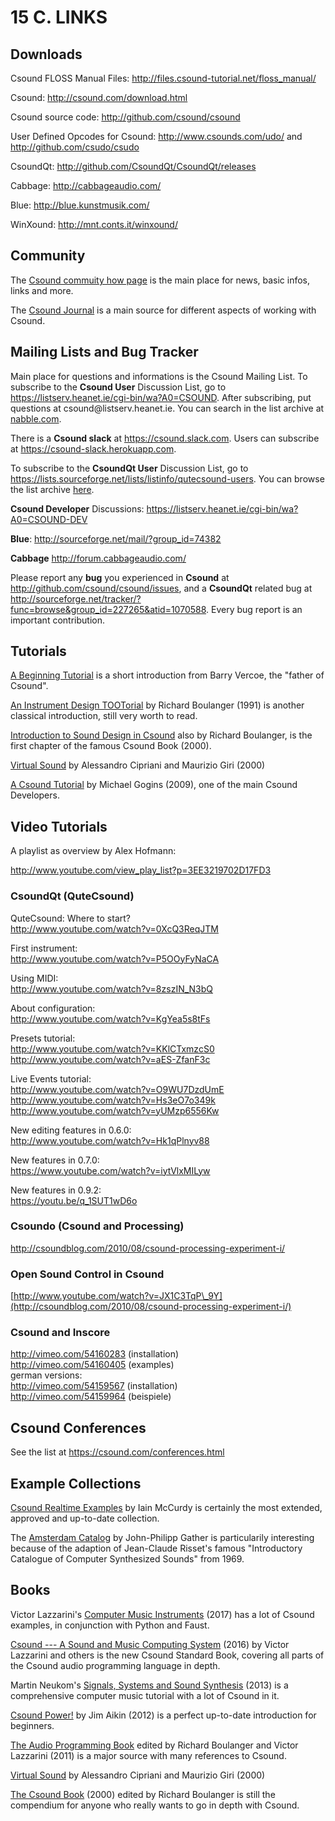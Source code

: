 15 C. LINKS
===========

Downloads
---------

Csound FLOSS Manual Files:
<http://files.csound-tutorial.net/floss_manual/>

Csound: <http://csound.com/download.html>

Csound source code: <http://github.com/csound/csound>

User Defined Opcodes for Csound: <http://www.csounds.com/udo/>  and
<http://github.com/csudo/csudo>

CsoundQt: <http://github.com/CsoundQt/CsoundQt/releases>

Cabbage: <http://cabbageaudio.com/>

Blue: <http://blue.kunstmusik.com/>

WinXound: <http://mnt.conts.it/winxound/>


Community
---------

The [Csound commuity how page](http://csound.com) is the main place for news,  basic infos, links and more.

The [Csound Journal](http://csoundjournal.com/index.html)
is a main source for different aspects of working with Csound.


Mailing Lists and Bug Tracker
-----------------------------

Main place for questions and informations is the Csound Mailing List. To
subscribe to the **Csound User** Discussion List, go to
<https://listserv.heanet.ie/cgi-bin/wa?A0=CSOUND>. After subscribing,
put questions at csound\@listserv.heanet.ie. You can search in the list
archive at
[nabble.com](http://old.nabble.com/Csound-f480.html).

There is a **Csound slack** at <https://csound.slack.com>. Users can subscribe at <https://csound-slack.herokuapp.com>.

To subscribe to the **CsoundQt User** Discussion List, go to
<https://lists.sourceforge.net/lists/listinfo/qutecsound-users>. You can
browse the list archive
[here](http://sourceforge.net/mailarchive/forum.php?forum_name=qutecsound-users).

**Csound Developer** Discussions:
<https://listserv.heanet.ie/cgi-bin/wa?A0=CSOUND-DEV>

**Blue**: <http://sourceforge.net/mail/?group_id=74382>

**Cabbage** <http://forum.cabbageaudio.com/>

Please report any **bug** you experienced in **Csound** at
<http://github.com/csound/csound/issues>, and a **CsoundQt** related bug
at
<http://sourceforge.net/tracker/?func=browse&group_id=227265&atid=1070588>.
Every bug report is an important contribution.


Tutorials
---------

[A Beginning Tutorial](http://www.csounds.com/tootsother/vercoetut/Vercoe.html)
is a short introduction from Barry Vercoe, the "father of Csound".

[An Instrument Design TOOTorial](http://www.csounds.com/toots/index.html)
by Richard Boulanger (1991) is another classical introduction, still
very worth to read.

[Introduction to Sound Design in Csound](http://www.csounds.com/chapter1/index.html)
also by Richard Boulanger, is the first chapter of the famous Csound
Book (2000).

[Virtual Sound](http://www.virtual-sound.com/sv/index.php?option=com_content&view=article&id=46&Itemid=56)
by Alessandro Cipriani and Maurizio Giri (2000)

[A Csound Tutorial](http://michael-gogins.com/archives/tutorial.pdf)
by Michael Gogins (2009), one of the main Csound Developers.


Video Tutorials
---------------

A playlist as overview by Alex Hofmann:

<http://www.youtube.com/view_play_list?p=3EE3219702D17FD3>

### CsoundQt (QuteCsound)

QuteCsound: Where to start?\
<http://www.youtube.com/watch?v=0XcQ3ReqJTM>

First instrument:\
<http://www.youtube.com/watch?v=P5OOyFyNaCA>

Using MIDI:\
<http://www.youtube.com/watch?v=8zszIN_N3bQ>

About configuration:\
<http://www.youtube.com/watch?v=KgYea5s8tFs>

Presets tutorial:\
<http://www.youtube.com/watch?v=KKlCTxmzcS0>\
<http://www.youtube.com/watch?v=aES-ZfanF3c>

Live Events tutorial:\
<http://www.youtube.com/watch?v=O9WU7DzdUmE>\
<http://www.youtube.com/watch?v=Hs3eO7o349k>\
<http://www.youtube.com/watch?v=yUMzp6556Kw>

New editing features in 0.6.0:\
<http://www.youtube.com/watch?v=Hk1qPlnyv88>

New features in 0.7.0:\
<https://www.youtube.com/watch?v=iytVlxMILyw>

New features in 0.9.2:\
<https://youtu.be/q_1SUT1wD6o>

### Csoundo (Csound and Processing)

<http://csoundblog.com/2010/08/csound-processing-experiment-i/>

### Open Sound Control in Csound

[http://www.youtube.com/watch?v=JX1C3TqP\_9Y](http://csoundblog.com/2010/08/csound-processing-experiment-i/)

### Csound and Inscore

<http://vimeo.com/54160283> (installation)\
<http://vimeo.com/54160405> (examples)\
german versions:\
<http://vimeo.com/54159567> (installation)\
<http://vimeo.com/54159964> (beispiele)


Csound Conferences
------------------

See the list at <https://csound.com/conferences.html>


Example Collections
-------------------

[Csound Realtime Examples](http://iainmccurdy.org/csound.html)
by Iain McCurdy is certainly the most extended, approved and up-to-date collection.

The [Amsterdam Catalog](http://www.codemist.co.uk/AmsterdamCatalog/)
by John-Philipp Gather is particularily interesting because of the
adaption of Jean-Claude Risset's famous "Introductory Catalogue of
Computer Synthesized Sounds" from 1969.


Books
-----

Victor Lazzarini's
[Computer Music Instruments](https://www.springer.com/gp/book/9783319635033)
(2017) has a lot of Csound examples, in conjunction with Python and Faust.

[Csound --- A Sound and Music Computing System](http://www.springer.com/de/book/9783319453682) (2016) by Victor Lazzarini and others is the new Csound Standard Book, covering all parts of the Csound audio programming language in depth.

Martin Neukom's
[Signals, Systems and Sound Synthesis](https://www.peterlang.com/view/9783035106091/9783035106091.00001.xml) (2013)
is a comprehensive computer music tutorial with a lot of Csound in it.

[Csound Power!](https://www.ebooks.com/845813/csound-power/aikin-jim/)
by Jim Aikin (2012) is a perfect up-to-date introduction for beginners.

[The Audio Programming Book](http://mitpress.mit.edu/9780262014465)
edited by Richard Boulanger and Victor Lazzarini (2011) is a major
source with many references to Csound.

[Virtual Sound](https://www.contemponet.com/shop/virtual-sound/)
by Alessandro Cipriani and Maurizio Giri (2000)

[The Csound Book](https://mitpress.mit.edu/books/csound-book)
(2000) edited by Richard Boulanger is still the compendium for anyone
who really wants to go in depth with Csound.






